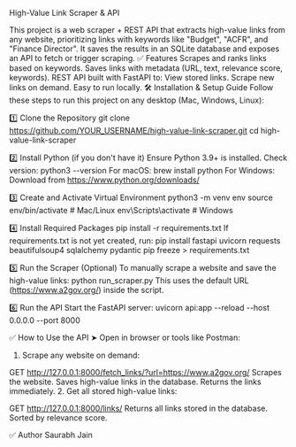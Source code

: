 High-Value Link Scraper & API

This project is a web scraper + REST API that extracts high-value links from any website, prioritizing links with keywords like "Budget", "ACFR", and "Finance Director".
It saves the results in an SQLite database and exposes an API to fetch or trigger scraping.
✅ Features
Scrapes and ranks links based on keywords.
Saves links with metadata (URL, text, relevance score, keywords).
REST API built with FastAPI to:
View stored links.
Scrape new links on demand.
Easy to run locally.
🛠️ Installation & Setup Guide
Follow these steps to run this project on any desktop (Mac, Windows, Linux):

1️⃣ Clone the Repository
git clone https://github.com/YOUR_USERNAME/high-value-link-scraper.git
cd high-value-link-scraper

2️⃣ Install Python (if you don't have it)
Ensure Python 3.9+ is installed.
Check version:
python3 --version
For macOS:
brew install python
For Windows:
Download from https://www.python.org/downloads/

3️⃣ Create and Activate Virtual Environment
python3 -m venv env
source env/bin/activate        # Mac/Linux
env\Scripts\activate           # Windows

4️⃣ Install Required Packages
pip install -r requirements.txt
If requirements.txt is not yet created, run:
pip install fastapi uvicorn requests beautifulsoup4 sqlalchemy pydantic
pip freeze > requirements.txt

5️⃣ Run the Scraper (Optional)
To manually scrape a website and save the high-value links:
python run_scraper.py
This uses the default URL (https://www.a2gov.org/) inside the script.

6️⃣ Run the API
Start the FastAPI server:
uvicorn api:app --reload --host 0.0.0.0 --port 8000

✅ How to Use the API
➤ Open in browser or tools like Postman:
1. Scrape any website on demand:

GET http://127.0.0.1:8000/fetch_links/?url=https://www.a2gov.org/
Scrapes the website.
Saves high-value links in the database.
Returns the links immediately.
2. Get all stored high-value links:

GET http://127.0.0.1:8000/links/
Returns all links stored in the database.
Sorted by relevance score.

✅ Author
Saurabh Jain
